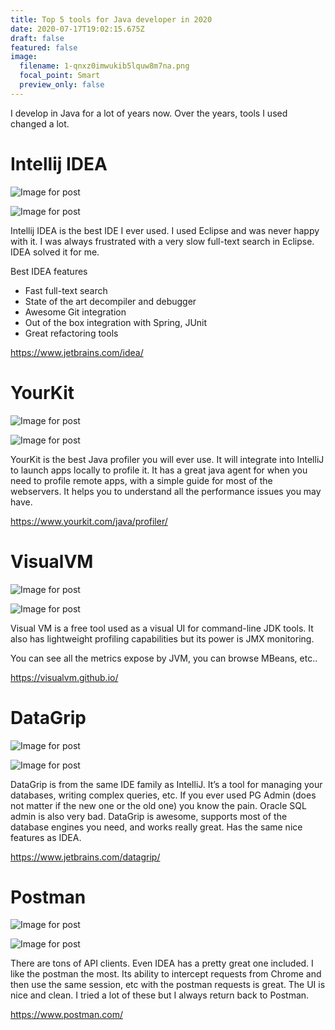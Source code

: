 ```yaml
---
title: Top 5 tools for Java developer in 2020
date: 2020-07-17T19:02:15.675Z
draft: false
featured: false
image:
  filename: 1-qnxz0imwukib5lquw8m7na.png
  focal_point: Smart
  preview_only: false
---
```

<!--StartFragment-->

I develop in Java for a lot of years now. Over the years, tools I used changed a lot.

# Intellij IDEA

![Image for post](https://miro.medium.com/max/30/1*QNXz0ImWUKIB5lQUw8m7NA.png?q=20)

![Image for post](https://miro.medium.com/max/1920/1*QNXz0ImWUKIB5lQUw8m7NA.png)

Intellij IDEA is the best IDE I ever used. I used Eclipse and was never happy with it. I was always frustrated with a very slow full-text search in Eclipse. IDEA solved it for me.

Best IDEA features

* Fast full-text search
* State of the art decompiler and debugger
* Awesome Git integration
* Out of the box integration with Spring, JUnit
* Great refactoring tools

<https://www.jetbrains.com/idea/>

# YourKit

![Image for post](https://miro.medium.com/max/30/1*HwSPOJL4diPRU4DBTSO8mQ.png?q=20)

![Image for post](https://miro.medium.com/max/1920/1*HwSPOJL4diPRU4DBTSO8mQ.png)

YourKit is the best Java profiler you will ever use. It will integrate into IntelliJ to launch apps locally to profile it. It has a great java agent for when you need to profile remote apps, with a simple guide for most of the webservers. It helps you to understand all the performance issues you may have.

<https://www.yourkit.com/java/profiler/>

# VisualVM

![Image for post](https://miro.medium.com/max/30/1*_L88bF4jcV13bCTcoS7e6w.png?q=20)

![Image for post](https://miro.medium.com/max/1920/1*_L88bF4jcV13bCTcoS7e6w.png)

Visual VM is a free tool used as a visual UI for command-line JDK tools. It also has lightweight profiling capabilities but its power is JMX monitoring.

You can see all the metrics expose by JVM, you can browse MBeans, etc..

<https://visualvm.github.io/>

# DataGrip

![Image for post](https://miro.medium.com/max/30/1*zlMVBYhnsrz5a0ZhLa4mVg.png?q=20)

![Image for post](https://miro.medium.com/max/1920/1*zlMVBYhnsrz5a0ZhLa4mVg.png)

DataGrip is from the same IDE family as IntelliJ. It’s a tool for managing your databases, writing complex queries, etc. If you ever used PG Admin (does not matter if the new one or the old one) you know the pain. Oracle SQL admin is also very bad. DataGrip is awesome, supports most of the database engines you need, and works really great. Has the same nice features as IDEA.

<https://www.jetbrains.com/datagrip/>

# Postman

![Image for post](https://miro.medium.com/max/30/1*_ZTegojykVhXvTzhPnG94w.png?q=20)

![Image for post](https://miro.medium.com/max/1920/1*_ZTegojykVhXvTzhPnG94w.png)

There are tons of API clients. Even IDEA has a pretty great one included. I like the postman the most. Its ability to intercept requests from Chrome and then use the same session, etc with the postman requests is great. The UI is nice and clean. I tried a lot of these but I always return back to Postman.

<https://www.postman.com/>

<!--EndFragment-->
